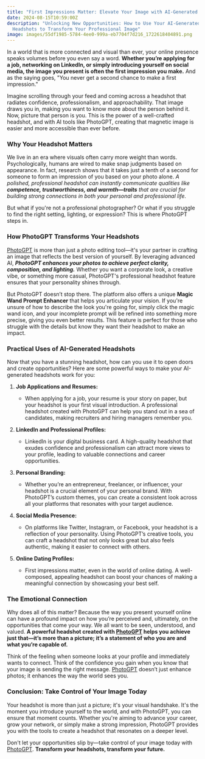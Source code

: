 ```yaml
---
title: "First Impressions Matter: Elevate Your Image with AI-Generated Headshots"
date: 2024-08-15T10:59:00Z
description: "Unlocking New Opportunities: How to Use Your AI-Generated
  Headshots to Transform Your Professional Image"
image: images/55df1985-5784-4ee0-999a-eb7704f7d216_1722618404891.png
---
```

In a world that is more connected and visual than ever, your online presence speaks volumes before you even say a word. **Whether you’re applying for a job, networking on LinkedIn, or simply introducing yourself on social media, the image you present is often the first impression you make.** And as the saying goes, "You never get a second chance to make a first impression."

Imagine scrolling through your feed and coming across a headshot that radiates confidence, professionalism, and approachability. That image draws you in, making you want to know more about the person behind it. Now, picture that person is you. This is the power of a well-crafted headshot, and with AI tools like PhotoGPT, creating that magnetic image is easier and more accessible than ever before.

### Why Your Headshot Matters

We live in an era where visuals often carry more weight than words. Psychologically, humans are wired to make snap judgments based on appearance. In fact, research shows that it takes just a tenth of a second for someone to form an impression of you based on your photo alone. _A polished, professional headshot can instantly communicate qualities like **competence, trustworthiness, and warmth—traits** that are crucial for building strong connections in both your personal and professional life._

But what if you're not a professional photographer? Or what if you struggle to find the right setting, lighting, or expression? This is where PhotoGPT steps in.

### How PhotoGPT Transforms Your Headshots

[PhotoGPT](https://www.photogptai.com) is more than just a photo editing tool—it's your partner in crafting an image that reflects the best version of yourself. By leveraging advanced AI, _**PhotoGPT enhances your photos to achieve perfect clarity, composition, and lighting.**_ Whether you want a corporate look, a creative vibe, or something more casual, PhotoGPT's professional headshot feature ensures that your personality shines through.

But PhotoGPT doesn’t stop there. The platform also offers a unique **Magic Wand Prompt Enhancer** that helps you articulate your vision. If you're unsure of how to describe the look you're going for, simply click the magic wand icon, and your incomplete prompt will be refined into something more precise, giving you even better results. This feature is perfect for those who struggle with the details but know they want their headshot to make an impact.

### Practical Uses of AI-Generated Headshots

Now that you have a stunning headshot, how can you use it to open doors and create opportunities? Here are some powerful ways to make your AI-generated headshots work for you:

1. **Job Applications and Resumes:**
   - When applying for a job, your resume is your story on paper, but your headshot is your first visual introduction. A professional headshot created with PhotoGPT can help you stand out in a sea of candidates, making recruiters and hiring managers remember you.

2. **LinkedIn and Professional Profiles:**
   - LinkedIn is your digital business card. A high-quality headshot that exudes confidence and professionalism can attract more views to your profile, leading to valuable connections and career opportunities.

3. **Personal Branding:**
   - Whether you’re an entrepreneur, freelancer, or influencer, your headshot is a crucial element of your personal brand. With PhotoGPT’s custom themes, you can create a consistent look across all your platforms that resonates with your target audience.

4. **Social Media Presence:**
   - On platforms like Twitter, Instagram, or Facebook, your headshot is a reflection of your personality. Using PhotoGPT’s creative tools, you can craft a headshot that not only looks great but also feels authentic, making it easier to connect with others.

5. **Online Dating Profiles:**
   - First impressions matter, even in the world of online dating. A well-composed, appealing headshot can boost your chances of making a meaningful connection by showcasing your best self.

### The Emotional Connection

Why does all of this matter? Because the way you present yourself online can have a profound impact on how you’re perceived and, ultimately, on the opportunities that come your way. We all want to be seen, understood, and valued. **A powerful headshot created with [PhotoGPT](https://www.photogptai.com) helps you achieve just that—it’s more than a picture; it’s a statement of who you are and what you’re capable of.**

Think of the feeling when someone looks at your profile and immediately wants to connect. Think of the confidence you gain when you know that your image is sending the right message. [PhotoGPT](https://www.photogptai.com) doesn’t just enhance photos; it enhances the way the world sees you.

### Conclusion: Take Control of Your Image Today

Your headshot is more than just a picture; it's your visual handshake. It's the moment you introduce yourself to the world, and with PhotoGPT, you can ensure that moment counts. Whether you're aiming to advance your career, grow your network, or simply make a strong impression, PhotoGPT provides you with the tools to create a headshot that resonates on a deeper level.

Don't let your opportunities slip by—take control of your image today with [PhotoGPT](https://www.photogptai.com). **Transform your headshots, transform your future.**
